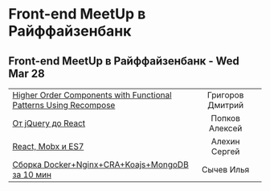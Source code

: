 # Front-end MeetUp в Райффайзенбанк

## Front-end MeetUp в Райффайзенбанк - Wed Mar 28 
| | | |
| --- | :---: | --- |
| [Higher Order Components with Functional Patterns Using Recompose](https:&#x2F;&#x2F;youtu.be&#x2F;5zPbydsnLoE?t&#x3D;2m3s)  | Григоров Дмитрий |    |
| [От jQuery до React](https:&#x2F;&#x2F;youtu.be&#x2F;5zPbydsnLoE?t&#x3D;29m56s)  | Попков Алексей |    |
| [React, Mobx и ES7](https:&#x2F;&#x2F;youtu.be&#x2F;5zPbydsnLoE?t&#x3D;1h18m16s)  | Алехин Сергей |    |
| [Cборка Docker+Nginx+CRA+Koajs+MongoDB за 10 мин](https:&#x2F;&#x2F;youtu.be&#x2F;5zPbydsnLoE?t&#x3D;1h54m1s)  | Сычев Илья |    |

